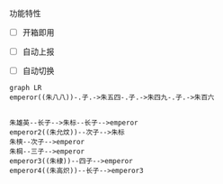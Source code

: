 <!--
 * @Author: yingcai.huang
 * @Date: 2022-02-11 15:23:35
 * @LastEditTime: 2022-02-17 11:29:19
 * @LastEditors: yingcai.huang
 * @Description: 
 * @FilePath: /Gonote/Readme.md
 * 引用代码请说明出处
-->
功能特性

- [ ]  开箱即用

- [ ] 自动上报

- [ ] 自动切换


```mermaid
graph LR
emperor((朱八八))-.子.->朱五四-.子.->朱四九-.子.->朱百六


朱雄英--长子-->朱标--长子-->emperor
emperor2((朱允炆))--次子-->朱标
朱樉--次子-->emperor
朱棡--三子-->emperor
emperor3((朱棣))--四子-->emperor
emperor4((朱高炽))--长子-->emperor3

```